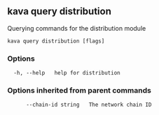 <!--
title: distribution
order: 0
-->
## kava query distribution

Querying commands for the distribution module

```
kava query distribution [flags]
```

### Options

```
  -h, --help   help for distribution
```

### Options inherited from parent commands

```
      --chain-id string   The network chain ID
```

